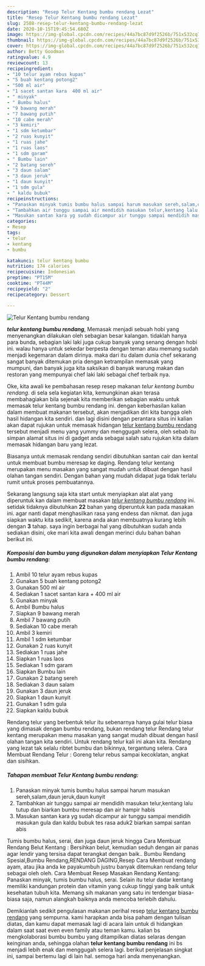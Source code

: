 ```yaml
---
description: "Resep Telur Kentang bumbu rendang Lezat"
title: "Resep Telur Kentang bumbu rendang Lezat"
slug: 2508-resep-telur-kentang-bumbu-rendang-lezat
date: 2020-10-15T19:45:54.680Z
image: https://img-global.cpcdn.com/recipes/44a7bc87d9f2526b/751x532cq70/telur-kentang-bumbu-rendang-foto-resep-utama.jpg
thumbnail: https://img-global.cpcdn.com/recipes/44a7bc87d9f2526b/751x532cq70/telur-kentang-bumbu-rendang-foto-resep-utama.jpg
cover: https://img-global.cpcdn.com/recipes/44a7bc87d9f2526b/751x532cq70/telur-kentang-bumbu-rendang-foto-resep-utama.jpg
author: Betty Goodman
ratingvalue: 4.9
reviewcount: 13
recipeingredient:
- "10 telur ayam rebus kupas"
- "5 buah kentang potong2"
- "500 ml air"
- "1 sacet santan kara  400 ml air"
- " minyak"
- " Bumbu halus"
- "9 bawang merah"
- "7 bawang putih"
- "10 cabe merah"
- "3 kemiri"
- "1 sdm ketumbar"
- "2 ruas kunyit"
- "1 ruas jahe"
- "1 ruas laos"
- "1 sdm garam"
- " Bumbu lain"
- "2 batang sereh"
- "3 daun salam"
- "3 daun jeruk"
- "1 daun kunyit"
- "1 sdm gula"
- " kaldu bubuk"
recipeinstructions:
- "Panaskan minyak tumis bumbu halus sampai harum masukan sereh,salam,daun jeruk,daun kunyit"
- "Tambahkan air tunggu sampai air mendidih masukan telur,kentang lalu tutup dan biarkan bumbu meresap dan air hampir habis"
- "Masukan santan kara yg sudah dicampur air tunggu sampai mendidih masukan gula dan kaldu bubuk tes rasa aduk2 biarkan sampai santan abis"
categories:
- Resep
tags:
- telur
- kentang
- bumbu

katakunci: telur kentang bumbu 
nutrition: 174 calories
recipecuisine: Indonesian
preptime: "PT15M"
cooktime: "PT44M"
recipeyield: "2"
recipecategory: Dessert

---
```



![Telur Kentang bumbu rendang](https://img-global.cpcdn.com/recipes/44a7bc87d9f2526b/751x532cq70/telur-kentang-bumbu-rendang-foto-resep-utama.jpg)

<b><i>telur kentang bumbu rendang</i></b>, Memasak menjadi sebuah hobi yang menyenangkan dilakukan oleh sebagian besar kalangan. tidaklah hanya para bunda, sebagian laki laki juga cukup banyak yang senang dengan hobi ini. walau hanya untuk sekedar berpesta dengan teman atau memang sudah menjadi kegemaran dalam dirinya. maka dari itu dalam dunia chef sekarang sangat banyak ditemukan pria dengan ketrampilan memasak yang mumpuni, dan banyak juga kita saksikan di banyak warung makan dan restoran yang mempunyai chef laki laki sebagai chef terbaik nya.

Oke, kita awali ke pembahasan resep resep makanan <i>telur kentang bumbu rendang</i>. di sela sela kegiatan kita, kemungkinan akan terasa membahagiakan bila sejenak kita memberikan sebagian waktu untuk memasak telur kentang bumbu rendang ini. dengan keberhasilan kalian dalam membuat makanan tersebut, akan menjadikan diri kita bangga oleh hasil hidangan kita sendiri. dan lagi disini dengan perantara situs ini kalian akan dapat rujukan untuk memasak hidangan <u>telur kentang bumbu rendang</u> tersebut menjadi menu yang yummy dan menggugah selera, oleh sebab itu simpan alamat situs ini di gadget anda sebagai salah satu rujukan kita dalam memasak hidangan baru yang lezat.

Biasanya untuk memasak rendang sendiri dibutuhkan santan cair dan kental untuk membuat bumbu meresap ke daging. Rendang telur kentang merupakan menu masakan yang sangat mudah untuk dibuat dengan hasil olahan tangan sendiri. Dengan bahan yang mudah didapat juga tidak terlalu rumit untuk proses pembuatannya.


Sekarang langsung saja kita start untuk menyiapkan alat alat yang diperuntuk kan dalam membuat masakan <u><i>telur kentang bumbu rendang</i></u> ini. setidak tidaknya dibutuhkan <b>22</b> bahan yang diperuntuk kan pada masakan ini. agar nanti dapat menghasilkan rasa yang endess dan nikmat. dan juga siapkan waktu kita sedikit, karena anda akan membuatnya kurang lebih dengan <b>3</b> tahap. saya ingin berbagai hal yang dibutuhkan sudah anda sediakan disini, oke mari kita awali dengan merinci dulu bahan bahan berikut ini.

<!--inarticleads1-->

##### Komposisi dan bumbu yang digunakan dalam menyiapkan Telur Kentang bumbu rendang:

1. Ambil 10 telur ayam rebus kupas
1. Gunakan 5 buah kentang potong2
1. Gunakan 500 ml air
1. Sediakan 1 sacet santan kara + 400 ml air
1. Gunakan  minyak
1. Ambil  Bumbu halus
1. Siapkan 9 bawang merah
1. Ambil 7 bawang putih
1. Sediakan 10 cabe merah
1. Ambil 3 kemiri
1. Ambil 1 sdm ketumbar
1. Gunakan 2 ruas kunyit
1. Sediakan 1 ruas jahe
1. Siapkan 1 ruas laos
1. Sediakan 1 sdm garam
1. Siapkan  Bumbu lain
1. Gunakan 2 batang sereh
1. Sediakan 3 daun salam
1. Gunakan 3 daun jeruk
1. Siapkan 1 daun kunyit
1. Gunakan 1 sdm gula
1. Siapkan  kaldu bubuk


Rendang telur yang berbentuk telur itu sebenarnya hanya gulai telur biasa yang dimasak dengan bumbu rendang, bukan rendang telur Rendang telur kentang merupakan menu masakan yang sangat mudah dibuat dengan hasil olahan tangan kita sendiri. Untuk rendang telur kali ini akan kita. Rendang yang lezat tak selalu ribtet bumbu dan bikinnya, tergantung selera. Cara Membuat Rendang Telur : Goreng telur rebus sampai kecoklatan, angkat dan sisihkan. 

<!--inarticleads2-->

##### Tahapan membuat Telur Kentang bumbu rendang:

1. Panaskan minyak tumis bumbu halus sampai harum masukan sereh,salam,daun jeruk,daun kunyit
1. Tambahkan air tunggu sampai air mendidih masukan telur,kentang lalu tutup dan biarkan bumbu meresap dan air hampir habis
1. Masukan santan kara yg sudah dicampur air tunggu sampai mendidih masukan gula dan kaldu bubuk tes rasa aduk2 biarkan sampai santan abis


Tumis bumbu halus, serai, dan juga daun jeruk hingga Cara Membuat Rendang Belut Kentang : Bersihkan belut, kemudian seduh dengan air panas agar lendir yang tersisa dapat terangkat dengan baik.. Bumbu Rendang Spesial,Bumbu Rendang,RENDANG DAGING,Resep Cara Membuat rendang ayam, atau jika anda ke payakumbuh justru banyak ditemukan rendang telur sebagai oleh oleh. Cara Membuat Resep Masakan Rendang Kentang: Panaskan minyak, tumis bumbu halus, serai. Selain itu telur dadar kentang memiliki kandungan protein dan vitamin yang cukup tinggi yang baik untuk kesehatan tubuh kita. Memang sih makanan yang satu ini terdengar biasa-biasa saja, namun alangkah baiknya anda mencoba terlebih dahulu. 

Demikianlah sedikit pengulasan makanan perihal resep <u>telur kentang bumbu rendang</u> yang sempurna. kami harapkan anda bisa paham dengan tulisan diatas, dan kamu dapat memasak lagi di acara lain untuk di hidangkan dalam saat saat even even family atau teman kamu. kalian bs mengkolaborasi bumbu bumbu yang ditampilkan diatas selaras dengan keinginan anda, sehingga olahan <b>telur kentang bumbu rendang</b> ini bs menjadi lebih enak dan menggugah selera lagi. berikut penjelasan singkat ini, sampai bertemu lagi di lain hal. semoga hari anda menyenangkan.

